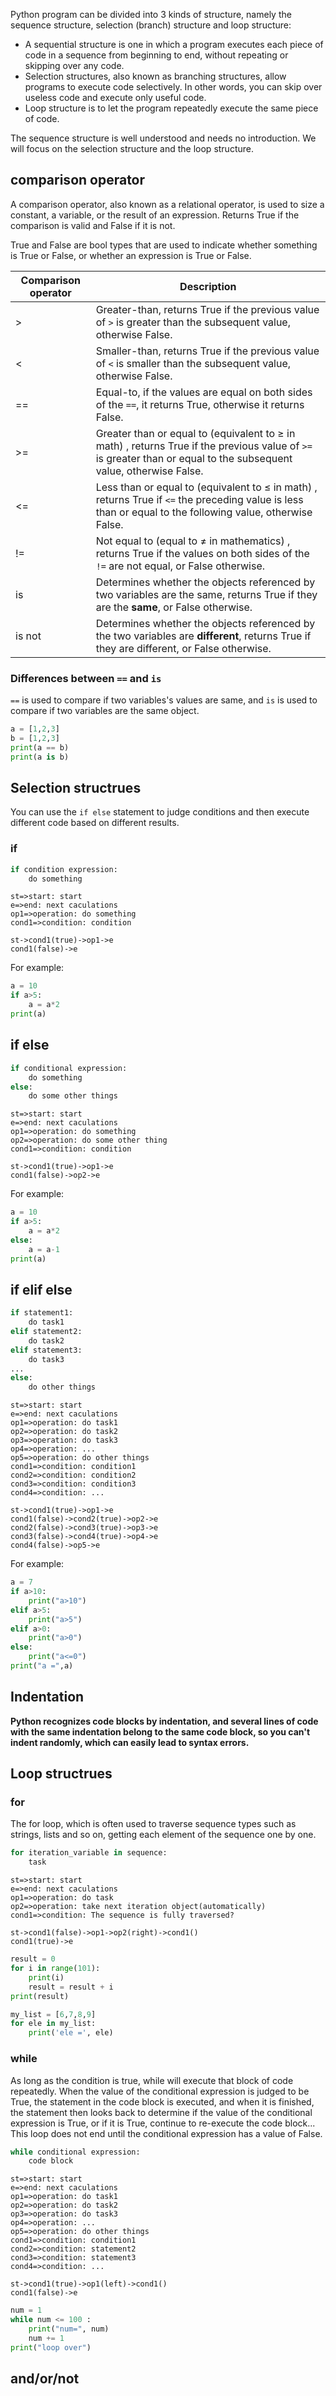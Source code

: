Python program can be divided into 3 kinds of  structure, namely the sequence structure, selection (branch) structure and loop structure:
 - A sequential structure is one in which a program executes each piece of code in a sequence from beginning to end, without repeating or skipping over any code.
 - Selection structures, also known as branching structures, allow programs to execute code selectively. In other words, you can skip over useless code and execute only useful code.
 - Loop structure is to let the program repeatedly execute the same piece of code.

The sequence structure is well understood and needs no introduction. We will focus on the selection structure and the loop structure.
## comparison operator
A comparison operator, also known as a relational operator, is used to size a constant, a variable, or the result of an expression. Returns True if the comparison is valid and False if it is not.

True and False are bool types that are used to indicate whether something is True or False, or whether an expression is True or False.

|Comparison operator|Description|
|-|-|
|>|Greater-than, returns True if the previous value of `>` is greater than the subsequent value, otherwise False.|
|<|Smaller-than, returns True if the previous value of `<` is smaller than the subsequent value, otherwise False.|
|==|Equal-to, if the values are equal on both sides of the `==`, it returns True, otherwise it returns False.|
|>=|Greater than or equal to (equivalent to ≥ in math) , returns True if the previous value of `>=` is greater than or equal to the subsequent value, otherwise False.|
|<=|Less than or equal to (equivalent to ≤ in math) , returns True if `<=` the preceding value is less than or equal to the following value, otherwise False.|
|!=|Not equal to (equal to ≠ in mathematics) , returns True if the values on both sides of the `!=` are not equal, or False otherwise.|
|is|Determines whether the objects referenced by two variables are the same, returns True if they are the **same**, or False otherwise.|
|is not|Determines whether the objects referenced by the two variables are **different**, returns True if they are different, or False otherwise.|
### Differences between `==` and `is`
`==` is used to compare if two variables's values are same, and `is` is used to compare if two variables are the same object.
```python
a = [1,2,3]
b = [1,2,3]
print(a == b)
print(a is b)
```
## Selection structrues
You can use the `if else` statement to judge conditions and then execute different code based on different results.
### if
```python
if condition expression:
    do something
```
```flow
st=>start: start
e=>end: next caculations
op1=>operation: do something
cond1=>condition: condition

st->cond1(true)->op1->e
cond1(false)->e
```
For example:
```python
a = 10
if a>5:
    a = a*2
print(a)
```
## if else
```python
if conditional expression:
    do something
else:
    do some other things
```
```flow
st=>start: start
e=>end: next caculations
op1=>operation: do something
op2=>operation: do some other thing
cond1=>condition: condition

st->cond1(true)->op1->e
cond1(false)->op2->e
```
For example:
```python
a = 10
if a>5:
    a = a*2
else:
    a = a-1
print(a)
```
## if elif else
```python
if statement1:
    do task1
elif statement2:
    do task2
elif statement3:
    do task3
...
else:
    do other things
```
```flow
st=>start: start
e=>end: next caculations
op1=>operation: do task1
op2=>operation: do task2
op3=>operation: do task3 
op4=>operation: ...
op5=>operation: do other things 
cond1=>condition: condition1
cond2=>condition: condition2
cond3=>condition: condition3
cond4=>condition: ...

st->cond1(true)->op1->e
cond1(false)->cond2(true)->op2->e
cond2(false)->cond3(true)->op3->e
cond3(false)->cond4(true)->op4->e
cond4(false)->op5->e
```
For example:
```python
a = 7
if a>10:
    print("a>10")
elif a>5:
    print("a>5")
elif a>0:
    print("a>0")
else:
    print("a<=0")
print("a =",a)
```
## Indentation
**Python recognizes code blocks by indentation, and several lines of code with the same indentation belong to the same code block, so you can't indent randomly, which can easily lead to syntax errors.**
## Loop structrues
### for
The for loop, which is often used to traverse sequence types such as strings, lists and so on, getting each element of the sequence one by one.
```python
for iteration_variable in sequence:
    task
```
```flow
st=>start: start
e=>end: next caculations
op1=>operation: do task
op2=>operation: take next iteration object(automatically)
cond1=>condition: The sequence is fully traversed?

st->cond1(false)->op1->op2(right)->cond1()
cond1(true)->e
```
```python
result = 0
for i in range(101):
    print(i)
    result = result + i
print(result)
```
```python
my_list = [6,7,8,9]
for ele in my_list:
    print('ele =', ele)
```
### while
As long as the condition is true, while will execute that block of code repeatedly.
When the value of the conditional expression is judged to be True, the statement in the code block is executed, and when it is finished, the statement then looks back to determine if the value of the conditional expression is True, or if it is True, continue to re-execute the code block... This loop does not end until the conditional expression has a value of False.
```python
while conditional expression:
    code block
```
```flow
st=>start: start
e=>end: next caculations
op1=>operation: do task1
op2=>operation: do task2
op3=>operation: do task3 
op4=>operation: ...
op5=>operation: do other things 
cond1=>condition: condition1
cond2=>condition: statement2
cond3=>condition: statement3
cond4=>condition: ...

st->cond1(true)->op1(left)->cond1()
cond1(false)->e
```
```python
num = 1
while num <= 100 :
    print("num=", num)
    num += 1
print("loop over")
```
## and/or/not
